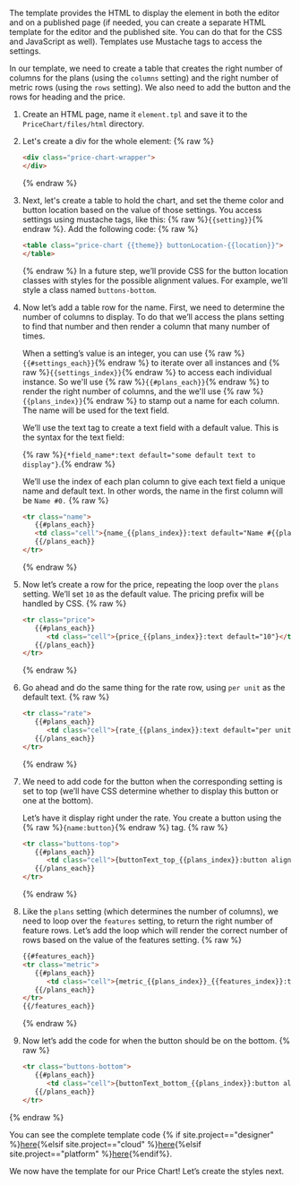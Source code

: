 The template provides the HTML to display the element in both the editor and on a published page (if needed, you can create a separate HTML template for the editor and the published site. You can do that for the CSS and JavaScript as well). Templates use Mustache tags to access the settings.

In our template, we need to create a table that creates the right number of columns for the plans (using the `columns` setting) and the right number of metric rows (using the `rows` setting). We also need to add the button and the rows for heading and the price.

1. Create an HTML page, name it `element.tpl` and save it to the `PriceChart/files/html` directory.
2. Let's create a div for the whole element:
   {% raw %}
   ~~~html
   <div class="price-chart-wrapper">
   </div>
   ~~~
   {% endraw %}
3. Next, let's create a table to hold the chart, and set the theme color and button location based on the value of those settings. You access settings using mustache tags, like this: {% raw %}`{{setting}}`{% endraw %}.
   Add the following code:
   {% raw %}
   ~~~html
   <table class="price-chart {{theme}} buttonLocation-{{location}}">
   </table>
   ~~~
   {% endraw %}
   ​​In a future step, we’ll provide CSS for the button location classes with styles for the possible alignment values. For example, we’ll style a class named `buttons-bottom`.
4. ​Now let’s add a table row for the name. First, we need to determine the number of columns to display. To do that we’ll access the plans setting to find that number and then render a column that many number of times.

   When a setting’s value is an integer, you can use {% raw %}`{{#settings_each}}`{% endraw %} to iterate over all instances and {% raw %}`{{settings_index}}`{% endraw %} to access each individual instance. So we'll use {% raw %}`{{#plans_each}}`{% endraw %} to render the right number of columns, and the we'll use {% raw %}`{{plans_index}}`{% endraw %} to stamp out a name for each column. The name will be used for the text field.

   We’ll use the text tag to create a text field with a default value. This is the syntax for the text field:

   {% raw %}`{*field_name*:text default="some default text to display"}`.{% endraw %}
   ​

   We’ll use the index of each plan column to give each text field a unique name and default text. In other words, the name in the first column will be `Name #0.`
   {% raw %}
   ~~~html
   <tr class="name">
      {{#plans_each}}
      <td class="cell">{name_{{plans_index}}:text default="Name #{{plans_index}}"}</td>
      {{/plans_each}}
   </tr>
   ~~~
   {% endraw %}
5. ​Now let’s create a row for the price, repeating the loop over the `plans` setting. We’ll set `10` as the default value. The pricing prefix will be handled by CSS.
   {% raw %}
   ~~~html
   <tr class="price">
      {{#plans_each}}
         <td class="cell">{price_{{plans_index}}:text default="10"}</td>
      {{/plans_each}}
   </tr>
   ~~~
   {% endraw %}
6. Go ahead and do the same thing for the rate row, using `per unit` as the default text.
   {% raw %}
   ~~~html
   <tr class="rate">
      {{#plans_each}}
         <td class="cell">{rate_{{plans_index}}:text default="per unit"}</td>
      {{/plans_each}}
   </tr>
   ~~~
   {% endraw %}
7. We need to add code for the button when the corresponding setting is set to top (we’ll have CSS determine whether to display this button or one at the bottom).

   Let’s have it display right under the rate. You create a button using the {% raw %}`{name:button}`{% endraw %} tag.
   {% raw %}
   ~~~html
   <tr class="buttons-top">
      {{#plans_each}}
         <td class="cell">{buttonText_top_{{plans_index}}:button align="center"}</td>
      {{/plans_each}}
   </tr>
   ~~~
   {% endraw %}
8. Like the `plans` setting (which determines the number of columns), we need to loop over the `features` setting, to return the right number of feature rows. Let’s add the loop which will render the correct number of rows based on the value of the features setting.
   {% raw %}
   ~~~html
   {{#features_each}}
   <tr class="metric">
      {{#plans_each}}
         <td class="cell">{metric_{{plans_index}}_{{features_index}}:text default="Metric #{{features_index}}"}</td>
      {{/plans_each}}
   </tr>
   {{/features_each}}
   ~~~
   {% endraw %}
9. Now let’s add the code for when the button should be on the bottom.
   {% raw %}
   ~~~html
   <tr class="buttons-bottom">
      {{#plans_each}}
         <td class="cell">{buttonText_bottom_{{plans_index}}:button align="center"}</td>
      {{/plans_each}}
   </tr>
   ~~~
{% endraw %}

​You can see the complete template code {% if site.project=="designer" %}[here](ds_apps_element_temp_ex.html){%elsif site.project=="cloud" %}[here](cl_apps_element_temp_ex.html){%elsif site.project=="platform" %}[here](pf_apps_element_temp_ex.html){%endif%}.

​We now have the template for our Price Chart! Let’s create the styles next.





